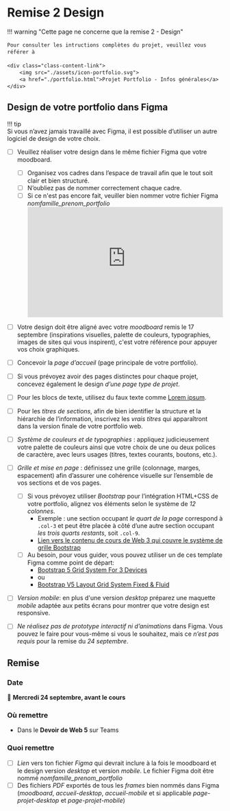 # Remise 2 Design

<!--
https://squidfunk.github.io/mkdocs-material/reference/admonitions/
✏️note, 📄abstract, ℹ️info, 🔥tip, ✔️success, ❔question, ⚠️warning, ❌failure, ⚡danger, 🐞bug, 🧪example, ❜❜quote
-->


!!! warning "Cette page ne concerne que la remise 2 - Design"

    Pour consulter les intructions complètes du projet, veuillez vous référer à

    <div class="class-content-link">
        <img src="./assets/icon-portfolio.svg">
        <a href="./portfolio.html">Projet Portfolio - Infos générales</a>
    </div>

## Design de votre portfolio dans Figma

!!! tip  
    Si vous n’avez jamais travaillé avec Figma, il est possible d’utiliser un autre logiciel de design de votre choix.  

- [ ] Veuillez réaliser votre design dans le même fichier Figma que votre moodboard. 
  - [ ] Organisez vos cadres dans l’espace de travail afin que le tout soit clair et bien structuré.
  - [ ] N’oubliez pas de nommer correctement chaque cadre.
  - [ ] Si ce n'est pas encore fait, veuiller bien nommer votre fichier Figma *nomfamille_prenom_portfolio*
     <div style="max-width: 640px"><div style="position: relative; padding-bottom: 56.25%; height: 0; overflow: hidden;"><iframe src="https://cmontmorency365-my.sharepoint.com/personal/mariem_ouellet_cmontmorency_qc_ca/_layouts/15/embed.aspx?UniqueId=c2361d0d-d74f-4c75-b78c-148c490bd6cb&embed=%7B%22af%22%3Atrue%2C%22hvm%22%3Atrue%2C%22ust%22%3Atrue%7D&referrer=StreamWebApp&referrerScenario=EmbedDialog.Create" width="640" height="360" frameborder="0" scrolling="no" allowfullscreen title="renommer-fichier-figma.mp4" style="border:none; position: absolute; top: 0; left: 0; right: 0; bottom: 0; height: 100%; max-width: 100%;"></iframe></div></div>

- [ ] Votre design doit être aligné avec votre *moodboard* remis le 17 septembre (inspirations visuelles, palette de couleurs, typographies, images de sites qui vous inspirent), c'est votre référence pour appuyer vos choix graphiques.
- [ ] Concevoir la *page d’accueil* (page principale de votre portfolio).  
- [ ] Si vous prévoyez avoir des pages distinctes pour chaque projet, concevez également le design *d’une page type de projet*.  
- [ ] Pour les blocs de texte, utilisez du faux texte comme [Lorem ipsum](https://loremipsum.io/).  
- [ ] Pour les *titres de sections*, afin de bien identifier la structure et la hiérarchie de l’information, inscrivez les *vrais titres* qui apparaîtront dans la version finale de votre portfolio web.
- [ ] *Système de couleurs et de typographies* : appliquez judicieusement votre palette de couleurs ainsi que votre choix de une ou deux polices de caractère, avec leurs usages (titres, textes courants, boutons, etc.).  
- [ ] *Grille et mise en page* : définissez une grille (colonnage, marges, espacement) afin d’assurer une cohérence visuelle sur l’ensemble de vos sections et de vos pages.
  - [ ] Si vous prévoyez utiliser *Bootstrap* pour l’intégration HTML+CSS de votre portfolio, alignez vos éléments selon le système de *12 colonnes*.  
    - Exemple : une section occupant *le quart de la page* correspond à `.col-3` et peut être placée à côté d’une autre section occupant *les trois quarts restants*, soit `.col-9`.
    - [Lien vers le contenu de cours de Web 3 qui couvre le système de grille Bootstrap](https://tim-montmorency.com/compendium/582-311-web3/cours03.html#systeme-de-grille)
  - [ ] Au besoin, pour vous guider, vous pouvez utiliser un de ces template Figma comme point de départ:
    - [Bootstrap 5 Grid System For 3 Devices](https://www.figma.com/community/file/1107190648042940128)
    - ou
    - [Bootstrap V5 Layout Grid System Fixed & Fluid](https://www.figma.com/community/file/1247523227438926075)
- [ ] *Version mobile*: en plus d'une version *desktop* préparez une maquette *mobile* adaptée aux petits écrans pour montrer que votre design est responsive.
- [ ] *Ne réalisez pas de prototype interactif ni d’animations* dans Figma. Vous pouvez le faire pour vous-même si vous le souhaitez, mais ce *n’est pas requis* pour la remise du *24 septembre*.  


## Remise

### Date

📅 **Mercredi 24 septembre, avant le cours**

### Où remettre

- Dans le **Devoir de Web 5** sur Teams

### Quoi remettre

- [ ] *Lien* vers ton fichier *Figma* qui devrait inclure à la fois le moodboard et le design version *desktop* et version *mobile*. Le fichier Figma doit être nommé *nomfamille_prenom_portfolio*
- [ ] Des fichiers *PDF* exportés de tous les *frames* bien nommés dans Figma (*moodboard*, *accueil-desktop*, *accueil-mobile* et si applicable *page-projet-desktop* et *page-projet-mobile*)
